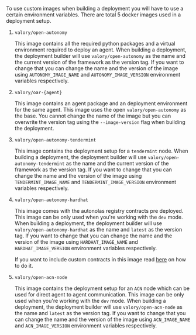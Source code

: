 To use custom images when building a deployment you will have to use a certain environment variables. There are total 5 docker images used in a deployment setup.

1. `valory/open-autonomy` 
   
    This image contains all the required python packages and a virtual environment required to deploy an agent. When building a deployment, the deployment builder will use `valory/open-autonomy` as the name and the current version of the framework as the version tag. If you want to change that you can change the name and the version of the image using `AUTONOMY_IMAGE_NAME` and `AUTONOMY_IMAGE_VERSION` environment variables respectively.
   
2. `valory/oar-{agent}` 
    
    This image contains an agent package and an deployment environment for the same agent. This image uses the open `valory/open-autonomy` as the base. You cannot change the name of the image but you can overwrite the version tag using the `--image-version` flag when building the deployment.

3. `valory/open-autonomy-tendermint`
   
   This image contains the deployment setup for a `tendermint` node. When building a deployment, the deployment builder will use `valory/open-autonomy-tendermint` as the name and the current version of the framework as the version tag. If you want to change that you can change the name and the version of the image using `TENDERMINT_IMAGE_NAME` and `TENDERMINT_IMAGE_VERSION` environment variables respectively.

4. `valory/open-autonomy-hardhat` 
   
   This image comes with the autonolas registry contracts pre deployed. This image can be only used when you're working with the `dev` mode. When building a deployment, the deployment builder will use `valory/open-autonomy-hardhat` as the name and `latest` as the version tag. If you want to change that you can change the name and the version of the image using `HARDHAT_IMAGE_NAME` and `HARDHAT_IMAGE_VERSION` environment variables respectively.

   If you want to include custom contracts in this image read [here](https://github.com/valory-xyz/autonolas-registries/blob/main/docs/running_with_custom_contracts.md) on how to do it.

5. `valory/open-acn-node` 
   
   This image contains the deployment setup for an `ACN` node which can be used for direct agent to agent communication. This image can be only used when you're working with the `dev` mode. When building a deployment, the deployment builder will use `valory/open-acn-node` as the name and `latest` as the version tag. If you want to change that you can change the name and the version of the image using `ACN_IMAGE_NAME` and `ACN_IMAGE_VERSION` environment variables respectively.

